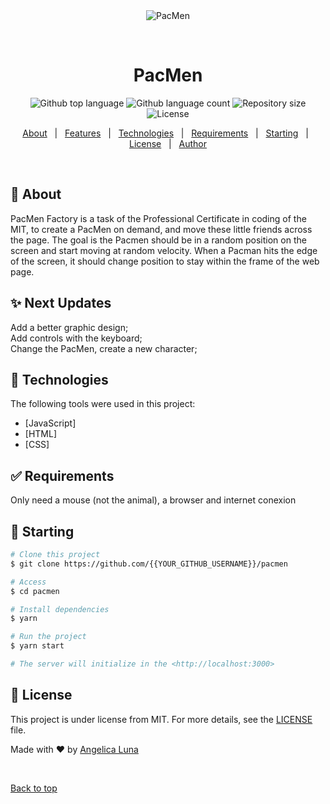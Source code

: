 <div align="center" id="top"> 
  <img src="./.github/app.gif" alt="PacMen" />

  &#xa0;

  <!-- <a href="https://pacmen.netlify.app">Demo</a> -->
</div>

<h1 align="center">PacMen</h1>

<p align="center">
  <img alt="Github top language" src="https://img.shields.io/github/languages/top/{AngeliqeLuna}/pacmen?color=56BEB8">

  <img alt="Github language count" src="https://img.shields.io/github/languages/count/{AngeliqeLuna}/pacmen?color=56BEB8">

  <img alt="Repository size" src="https://img.shields.io/github/repo-size/{AngeliqeLuna}/pacmen?color=56BEB8">

  <img alt="License" src="https://img.shields.io/github/license/{AngeliqeLuna}/pacmen?color=56BEB8">

  <!-- <img alt="Github issues" src="https://img.shields.io/github/issues/{AngeliqeLuna}/pacmen?color=56BEB8" /> -->

  <!-- <img alt="Github forks" src="https://img.shields.io/github/forks/{AngeliqeLuna}/pacmen?color=56BEB8" /> -->

  <!-- <img alt="Github stars" src="https://img.shields.io/github/stars/{AngeliqeLuna}/pacmen?color=56BEB8" /> -->
</p>

<!-- Status -->

<!-- <h4 align="center"> 
	🚧  PacMen 🚀 Under construction...  🚧
</h4> 

<hr> -->

<p align="center">
  <a href="#dart-about">About</a> &#xa0; | &#xa0; 
  <a href="#sparkles-features">Features</a> &#xa0; | &#xa0;
  <a href="#rocket-technologies">Technologies</a> &#xa0; | &#xa0;
  <a href="#white_check_mark-requirements">Requirements</a> &#xa0; | &#xa0;
  <a href="#checkered_flag-starting">Starting</a> &#xa0; | &#xa0;
  <a href="#memo-license">License</a> &#xa0; | &#xa0;
  <a href="https://github.com/{AngeliqeLuna}" target="_blank">Author</a>
</p>

<br>

## :dart: About ##

PacMen Factory is a task of the Professional Certificate in coding of the MIT, to create a PacMen on demand, and move these little friends across the page. The goal is the Pacmen should be in a random position on the screen and start moving at random velocity. When a Pacman hits the edge of the screen, it should change position to stay within the frame of the web page.

## :sparkles: Next Updates ##

Add a better graphic design;\
Add controls with the keyboard;\
Change the PacMen, create a new character;

## :rocket: Technologies ##

The following tools were used in this project:

- [JavaScript]
- [HTML]
- [CSS]

## :white_check_mark: Requirements ##

Only need a mouse (not the animal), a browser and internet conexion

## :checkered_flag: Starting ##

```bash
# Clone this project
$ git clone https://github.com/{{YOUR_GITHUB_USERNAME}}/pacmen

# Access
$ cd pacmen

# Install dependencies
$ yarn

# Run the project
$ yarn start

# The server will initialize in the <http://localhost:3000>
```

## :memo: License ##

This project is under license from MIT. For more details, see the [LICENSE](LICENSE.md) file.


Made with :heart: by <a href="https://github.com/AngeliqeLuna" target="_blank">Angelica Luna</a>

&#xa0;

<a href="#top">Back to top</a>
